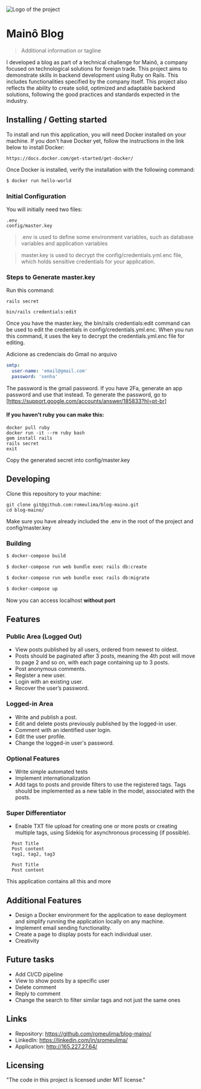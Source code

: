 ![Logo of the project](https://i0.wp.com/maino.com.br/wp-content/uploads/2021/11/Logo-Oficial.webp?fit=300%2C129&ssl=1)

# Mainô Blog
> Additional information or tagline

I developed a blog as part of a technical challenge for Mainô, a company focused on technological solutions for foreign trade. This project aims to demonstrate skills in backend development using Ruby on Rails. This includes functionalities specified by the company itself. This project also reflects the ability to create solid, optimized and adaptable backend solutions, following the good practices and standards expected in the industry.

## Installing / Getting started

To install and run this application, you will need Docker installed on your machine. If you don't have Docker yet, follow the instructions in the link below to install Docker:

```shell
https://docs.docker.com/get-started/get-docker/
```

Once Docker is installed, verify the installation with the following command:
```sh
$ docker run hello-world
```

### Initial Configuration

You will initially need two files: 
```shell
.env
config/master.key
```
> .env is used to define some environment variables, such as database variables and application variables

> master.key is used to decrypt the config/credentials.yml.enc file, which holds sensitive credentials for your application.

### Steps to Generate master.key

Run this command:
```shell
rails secret
```
```shell
bin/rails credentials:edit
```
Once you have the master.key, the bin/rails credentials:edit command can be used to edit the credentials in config/credentials.yml.enc. When you run this command, it uses the key to decrypt the credentials.yml.enc file for editing.

Adicione as credenciais do Gmail no arquivo
```yaml
smtp:
  user-name: 'email@gmail.com'
  password: 'senha'
```
The password is the gmail password. If you have 2Fa, generate an app password and use that instead. To generate the password, go to [https://support.google.com/accounts/answer/185833?hl=pt-br]

#### If you haven't ruby you can make this:
```shell
docker pull ruby
docker run -it --rm ruby bash
gem install rails
rails secret
exit
```

Copy the generated secret into config/master.key

## Developing

Clone this repository to your machine:

```shell
git clone git@github.com:romeulima/blog-maino.git
cd blog-maino/
```

Make sure you have already included the .env in the root of the project and config/master.key

### Building

```sh
$ docker-compose build

$ docker-compose run web bundle exec rails db:create

$ docker-compose run web bundle exec rails db:migrate

$ docker-compose up
```
Now you can access localhost <strong>without port</strong>

## Features

### Public Area (Logged Out)
* View posts published by all users, ordered from newest to oldest.
* Posts should be paginated after 3 posts, meaning the 4th post will move to page 2 and so on, with each page containing up to 3 posts.
* Post anonymous comments.
* Register a new user.
* Login with an existing user.
* Recover the user’s password.

### Logged-in Area
* Write and publish a post.
* Edit and delete posts previously published by the logged-in user.
* Comment with an identified user login.
* Edit the user profile.
* Change the logged-in user's password.

### Optional Features
* Write simple automated tests
* Implement internationalization
* Add tags to posts and provide filters to use the registered tags. Tags should be implemented as a new table in the model, associated with the posts.

### Super Differentiator
* Enable TXT file upload for creating one or more posts or creating multiple tags, using Sidekiq for asynchronous processing (if possible).
```
  Post Title
  Post content
  tag1, tag2, tag3
  
  Post Title
  Post content
  ```

This application contains all this and more

## Additional Features
* Design a Docker environment for the application to ease deployment and simplify running the application locally on any machine.
* Implement email sending functionality.
* Create a page to display posts for each individual user.
* Creativity

## Future tasks
- Add CI/CD pipeline
- View to show posts by a specific user
- Delete comment
- Reply to comment
- Change the search to filter similar tags and not just the same ones

## Links
- Repository: https://github.com/romeulima/blog-maino/
- LinkedIn: https://linkedin.com/in/sromeulima/
- Application: http://165.227.27.64/

## Licensing
"The code in this project is licensed under MIT license."
